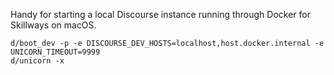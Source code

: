Handy for starting a local Discourse instance running through Docker for Skillways on macOS.

```
d/boot_dev -p -e DISCOURSE_DEV_HOSTS=localhost,host.docker.internal -e UNICORN_TIMEOUT=9999
d/unicorn -x
```
